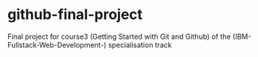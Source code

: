 # github-final-project
Final project for course3 (Getting Started with Git and Github) of the (IBM-Fullstack-Web-Development-) specialisation track
